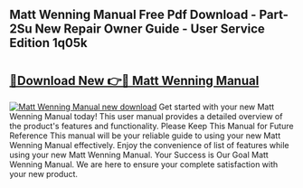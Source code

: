 ## Matt Wenning Manual Free Pdf Download - Part-2Su New Repair Owner Guide - User Service Edition 1q05k

# <h2><a href="http://cf25941.oget.top/?id=Matt+Wenning+Manual">🔗Download New 👉🔴 Matt Wenning Manual</a></h2>

[![Matt Wenning Manual new download](https://i.imgur.com/5g1atiW.png)](http://cf25941.oget.top/?id=Matt+Wenning+Manual)
Get started with your new Matt Wenning Manual today! This user manual provides a detailed overview of the product's features and functionality. Please Keep This Manual for Future Reference This manual will be your reliable guide to using your new Matt Wenning Manual effectively. Enjoy the convenience of list of features while using your new Matt Wenning Manual. Your Success is Our Goal Matt Wenning Manual. We are here to ensure your complete satisfaction with your new product.
